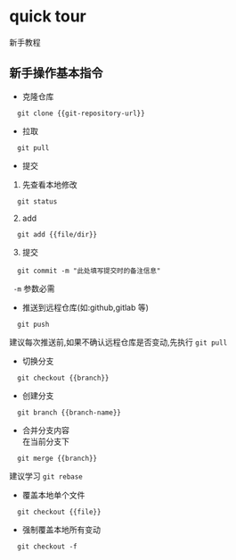 # quick tour
新手教程

## 新手操作基本指令
- 克隆仓库
```
  git clone {{git-repository-url}}
```
- 拉取
```
  git pull
```
- 提交
1. 先查看本地修改
```
  git status
```
2. add
```
  git add {{file/dir}}
```
3. 提交
```
  git commit -m "此处填写提交时的备注信息"
```
  ` -m` 参数必需
- 推送到远程仓库(如:github,gitlab 等)  
```
  git push
```
  建议每次推送前,如果不确认远程仓库是否变动,先执行 `git pull`
- 切换分支
```
  git checkout {{branch}}
```
- 创建分支
```
  git branch {{branch-name}}
```
- 合并分支内容  
  在当前分支下
```
  git merge {{branch}}
```
  建议学习 `git rebase`
- 覆盖本地单个文件
```
  git checkout {{file}}
```
- 强制覆盖本地所有变动
```
  git checkout -f
```
